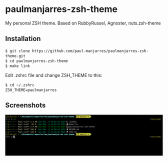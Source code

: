 # paulmanjarres-zsh-theme

My personal ZSH theme.
Based on RubbyRussel, Agnoster, nuts.zsh-theme


## Installation
```
$ git clone https://github.com/paul-manjarres/paulmanjarres-zsh-theme.git
$ cd paulmanjarres-zsh-theme
$ make link
```

Edit .zshrc file and change ZSH_THEME to this:

```
$ cd ~/.zshrc
ZSH_THEME=paulmanjarres
```
## Screenshots
![1.png](./screenshots/1.png)